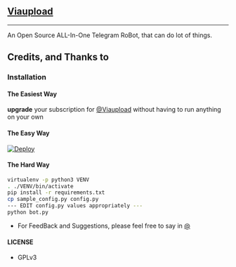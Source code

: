 ## [Viaupload](http://t.me/Viauploadbot)
---

An Open Source ALL-In-One Telegram RoBot, that can do lot of things.

## Credits, and Thanks to


### Installation

#### The Easiest Way

**upgrade** your subscription for [@Viaupload](http://t.me/Viauploadbot) without having to run anything on your own

#### The Easy Way

[![Deploy](https://www.herokucdn.com/deploy/button.svg)](https://heroku.com/deploy)

#### The Hard Way

```sh
virtualenv -p python3 VENV
. ./VENV/bin/activate
pip install -r requirements.txt
cp sample_config.py config.py
--- EDIT config.py values appropriately ---
python bot.py
```

- For FeedBack and Suggestions, please feel free to say in [@](  )

#### LICENSE
- GPLv3
